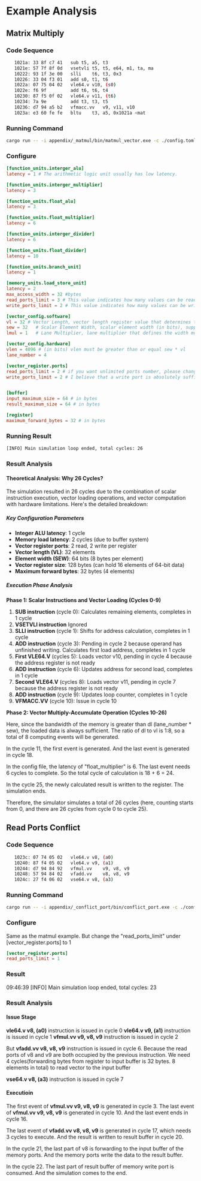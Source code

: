 
# Example Analysis

## Matrix Multiply

### Code Sequence

```sh
   1021a: 33 8f c7 41  	sub	t5, a5, t3
   1021e: 57 7f 8f 0d  	vsetvli	t5, t5, e64, m1, ta, ma
   10222: 93 1f 3e 00  	slli	t6, t3, 0x3
   10226: 33 04 f3 01  	add	s0, t1, t6
   1022a: 07 75 04 02  	vle64.v	v10, (s0)
   1022e: f6 9f        	add	t6, t6, t4
   10230: 87 f5 0f 02  	vle64.v	v11, (t6)
   10234: 7a 9e        	add	t3, t3, t5
   10236: d7 94 a5 b2  	vfmacc.vv	v9, v11, v10
   1023a: e3 60 fe fe  	bltu	t3, a5, 0x1021a <mat
```
### Running Command

```sh
cargo run -- -i appendix/_matmul/bin/matmul_vector.exe -c ./config.toml -s 0x1021a -e 0x1023a
```

### Configure

```toml
[function_units.interger_alu]
latency = 1 # The arithmetic logic unit usually has low latency.

[function_units.interger_multiplier]
latency = 3

[function_units.float_alu]
latency = 3

[function_units.float_multiplier]
latency = 6 

[function_units.interger_divider]
latency = 6

[function_units.float_divider]
latency = 10 

[function_units.branch_unit]
latency = 1 

[memory_units.load_store_unit]
latency = 2 
max_access_width = 32 #bytes
read_ports_limit = 3 # This value indicates how many values can be read in parallel
write_ports_limit = 2 # This value indicates how many values can be write in parallel

[vector_config.software]
vl = 32 # Vector Length, vector length register value that determines the number of elements for current vector operations
sew = 32   # Scalar Element Width, scalar element width (in bits), supports 8/16/32/64 bits
lmul = 1   # Lane Multiplier, lane multiplier that defines the width multiplier of vector register groups

[vector_config.hardware]
vlen = 4096 # (in bits) vlen must be greater than or equal sew * vl
lane_number = 4

[vector_register.ports]
read_ports_limit = 2 # if you want unlimited ports number, please change this number large enough, like 64 or some number else. Number of simultaneous read ports for one vector register.
write_ports_limit = 2 # I believe that a write port is absolutely sufficient when the compiler allocates registers reasonably. However, if some odd instruction streams are constructed, increasing this value can also be considered. Number of simultaneous write ports for one vector register


[buffer]
input_maximum_size = 64 # in bytes
result_maximum_size = 64 # in bytes

[register]
maximum_forward_bytes = 32 # in bytes
```



### Running Result

```sh
[INFO] Main simulation loop ended, total cycles: 26
```

### Result Analysis

#### Theoretical Analysis: Why 26 Cycles?

The simulation resulted in 26 cycles due to the combination of scalar instruction execution, vector loading operations, and vector computation with hardware limitations. Here's the detailed breakdown:

##### Key Configuration Parameters
- **Integer ALU latency**: 1 cycle
- **Memory load latency**: 2 cycles (due to buffer system)
- **Vector register ports**: 2 read, 2 write per register
- **Vector length (VL)**: 32 elements
- **Element width (SEW)**: 64 bits (8 bytes per element)
- **Vector register size**: 128 bytes (can hold 16 elements of 64-bit data)
- **Maximum forward bytes**: 32 bytes (4 elements)

##### Execution Phase Analysis

**Phase 1: Scalar Instructions and Vector Loading (Cycles 0-9)**
1. **SUB instruction** (cycle 0): Calculates remaining elements, completes in 1 cycle
2. **VSETVLI instruction** Ignored
3. **SLLI instruction** (cycle 1): Shifts for address calculation, completes in 1 cycle
4. **ADD instruction** (cycle 3): Pending in cycle 2 because operand has unfinished writing. Calculates first load address, completes in 1 cycle
5. **First VLE64.V** (cycles 5): Loads vector v10, pending in cycle 4 because the address register is not ready
6. **ADD instruction** (cycle 6): Updates address for second load, completes in 1 cycle
7. **Second VLE64.V** (cycles 8): Loads vector v11, pending in cycle 7 because the address register is not ready
8. **ADD instruction** (cycle 9): Updates loop counter, completes in 1 cycle
9. **VFMACC.VV** (cycle 10): Issue in cycle 10

**Phase 2: Vector Multiply-Accumulate Operation (Cycles 10-26)**

Here, since the bandwidth of the memory is greater than dl (lane_number * sew), the loaded data is always sufficient. The ratio of dl to vl is 1:8, so a total of 8 computing events will be generated.

In the cycle 11, the first event is generated. And the last event is generated in cycle 18.

In the config file, the latency of "float_multiplier" is 6. The last event needs 6 cycles to complete. So the total cycle of calculation is 18 + 6 = 24.

In the cycle 25, the newly calculated result is written to the register. The simulation ends.

Therefore, the simulator simulates a total of 26 cycles (here, counting starts from 0, and there are 26 cycles from cycle 0 to cycle 25).


## Read Ports Conflict

### Code Sequence

```sh
   1023c: 07 74 05 02  	vle64.v	v8, (a0)
   10240: 87 f4 05 02  	vle64.v	v9, (a1)
   10244: d7 94 84 92  	vfmul.vv	v9, v8, v9
   10248: 57 94 84 02  	vfadd.vv	v8, v8, v9
   1024c: 27 f4 06 02  	vse64.v	v8, (a3)
```

### Running Command

```sh
cargo run -- -i appendix/_conflict_port/bin/conflict_port.exe -c ./config.toml -s 0x1023c -e 0x10250
```

### Configure

Same as the matmul example. But change the "read_ports_limit" under [vector_register.ports] to 1

```toml
[vector_register.ports]
read_ports_limit = 1
```

### Result

09:46:39 [INFO] Main simulation loop ended, total cycles: 23

### Result Analysis

#### Issue Stage

**vle64.v	v8, (a0)** instruction is issued in cycle 0
**vle64.v	v9, (a1)** instruction is issued in cycle 1
**vfmul.vv	v9, v8, v9** instruction is issued in cycle 2

But **vfadd.vv	v8, v8, v9** instruction is issued in cycle 6. Because the read ports of v8 and v9 are both occupied by the previous instruction. We need 4 cycles(forwarding bytes from register to input buffer is 32 bytes. 8 elements in total) to read vector to the input buffer

**vse64.v	v8, (a3)** instruction is issued in cycle 7

#### Executioin

The first event of **vfmul.vv	v9, v8, v9** is generated in cycle 3. The last event of **vfmul.vv	v9, v8, v9** is generated in cycle 10. And the last event ends in cycle 16.

The last event of **vfadd.vv	v8, v8, v9** is generated in cycle 17, which needs 3 cycles to execute. And the result is written to result buffer in cycle 20.

In the cycle 21, the last part of v8 is forwarding to the input buffer of the memory ports. And the memory ports write the data to the result buffer.

In the cycle 22. The last part of result buffer of memory write port is consumed. And the simulation comes to the end.

